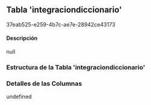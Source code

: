 
## Tabla 'integraciondiccionario'
37eab525-e259-4b7c-ae7e-28942ce43173
#### Descripción

null

### Estructura de la Tabla 'integraciondiccionario'




### Detalles de las Columnas
undefined

